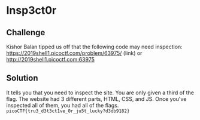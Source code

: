 # Insp3ct0r

## Challenge
Kishor Balan tipped us off that the following code may need inspection: https://2019shell1.picoctf.com/problem/63975/ (link) or http://2019shell1.picoctf.com:63975

## Solution
It tells you that you need to inspect the site.  You are only given a third of the flag.  The website had 3 different parts, HTML, CSS, and JS. Once you've inspected all of them, you had all of the flags.
`picoCTF{tru3_d3t3ct1ve_0r_ju5t_lucky?d3db9182}`